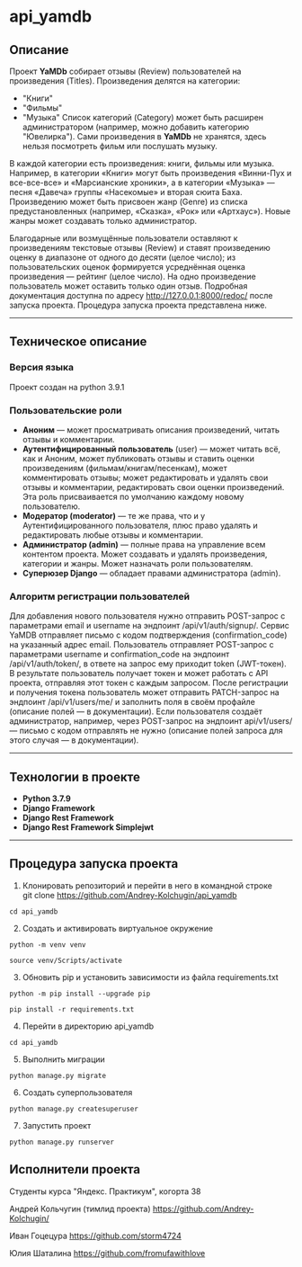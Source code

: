 # api_yamdb

## Описание

Проект **YaMDb** собирает отзывы (Review) пользователей на произведения (Titles).
Произведения делятся на категории:

- "Книги"
- "Фильмы"
- "Музыка"
  Список категорий (Category) может быть расширен администратором (например, можно добавить категорию "Ювелирка").
  Сами произведения в **YaMDb** не хранятся, здесь нельзя посмотреть фильм или послушать музыку.

В каждой категории есть произведения: книги, фильмы или музыка. Например, в категории «Книги» могут быть произведения «Винни-Пух и все-все-все» и «Марсианские хроники», а в категории «Музыка» — песня «Давеча» группы «Насекомые» и вторая сюита Баха.
Произведению может быть присвоен жанр (Genre) из списка предустановленных (например, «Сказка», «Рок» или «Артхаус»). Новые жанры может создавать только администратор.

Благодарные или возмущённые пользователи оставляют к произведениям текстовые отзывы (Review) и ставят произведению оценку в диапазоне от одного до десяти (целое число); из пользовательских оценок формируется усреднённая оценка произведения — рейтинг (целое число).
На одно произведение пользователь может оставить только один отзыв.
Подробная документация доступна по адресу http://127.0.0.1:8000/redoc/ после запуска проекта. Процедура запуска проекта представлена ниже.

---

## Техническое описание

### Версия языка

Проект создан на python 3.9.1

### Пользовательские роли

- **Аноним** — может просматривать описания произведений, читать отзывы и комментарии.
- **Аутентифицированный пользователь** (user) — может читать всё, как и Аноним, может публиковать отзывы и ставить оценки произведениям (фильмам/книгам/песенкам), может комментировать отзывы; может редактировать и удалять свои отзывы и комментарии, редактировать свои оценки произведений. Эта роль присваивается по умолчанию каждому новому пользователю.
- **Модератор (moderator)** — те же права, что и у Аутентифицированного пользователя, плюс право удалять и редактировать любые отзывы и комментарии.
- **Администратор (admin)** — полные права на управление всем контентом проекта. Может создавать и удалять произведения, категории и жанры. Может назначать роли пользователям.
- **Суперюзер Django** — обладает правами администратора (admin).

### Алгоритм регистрации пользователей

Для добавления нового пользователя нужно отправить POST-запрос с параметрами email и username на эндпоинт /api/v1/auth/signup/.
Сервис YaMDB отправляет письмо с кодом подтверждения (confirmation_code) на указанный адрес email.
Пользователь отправляет POST-запрос с параметрами username и confirmation_code на эндпоинт /api/v1/auth/token/, в ответе на запрос ему приходит token (JWT-токен).
В результате пользователь получает токен и может работать с API проекта, отправляя этот токен с каждым запросом.
После регистрации и получения токена пользователь может отправить PATCH-запрос на эндпоинт /api/v1/users/me/ и заполнить поля в своём профайле (описание полей — в документации).
Если пользователя создаёт администратор, например, через POST-запрос на эндпоинт api/v1/users/ — письмо с кодом отправлять не нужно (описание полей запроса для этого случая — в документации).

---

## Технологии в проекте
- **Python 3.7.9**
- **Django Framework**
- **Django Rest Framework**
- **Django Rest Framework Simplejwt**

---

## Процедура запуска проекта

1. Клонировать репозиторий и перейти в него в командной строке  
git clone https://github.com/Andrey-Kolchugin/api_yamdb

```
cd api_yamdb
```

2. Cоздать и активировать виртуальное окружение  
```
python -m venv venv
```
```
source venv/Scripts/activate
```
3. Обновить pip и установить зависимости из файла requirements.txt 
```
python -m pip install --upgrade pip
```
```
pip install -r requirements.txt
```

4. Перейти в директорию api_yamdb 
```
cd api_yamdb
```

5. Выполнить миграции 
``` 
python manage.py migrate
```

6. Создать суперпользователя 
``` 
python manage.py createsuperuser
```

7. Запустить проект 
```
python manage.py runserver
```

## Исполнители проекта

Студенты курса "Яндекс. Практикум", когорта 38

Андрей Кольчугин (тимлид проекта)
https://github.com/Andrey-Kolchugin/

Иван Гоцецура
https://github.com/storm4724

Юлия Шаталина
https://github.com/fromufawithlove

